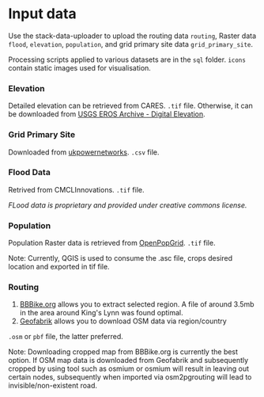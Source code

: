# Input data
Use the stack-data-uploader to upload the routing data `routing`, Raster data `flood`, `elevation`, `population`, and grid primary site data `grid_primary_site`.

Processing scripts applied to various datasets are in the `sql` folder. `icons` contain static images used for visualisation.

### Elevation 
Detailed elevation can be retrieved from CARES. `.tif` file. Otherwise, it can be downloaded from [USGS EROS Archive - Digital Elevation](https://www.usgs.gov/centers/eros/science/usgs-eros-archive-digital-elevation-shuttle-radar-topography-mission-srtm-1#overview).

### Grid Primary Site
Downloaded from [ukpowernetworks](https://ukpowernetworks.opendatasoft.com/explore/dataset/grid-and-primary-sites/information/?disjunctive.sitename&disjunctive.powertransformercount&disjunctive.local_authority&location=14,52.76712,0.42611&basemap=jawg.light). `.csv` file. 

### Flood Data
Retrived from CMCLInnovations. `.tif` file. 

_FLood data is proprietary and provided under creative commons license._

### Population
Population Raster data is retrieved from [OpenPopGrid](http://openpopgrid.geodata.soton.ac.uk/). `.tif` file. 

Note: Currently, QGIS is used to consume the .asc file, crops desired location and exported in tif file. 

### Routing
1) [BBBike.org](https://extract.bbbike.org/) allows you to extract selected region. A file of around 3.5mb in the area around King's Lynn was found optimal. 
2) [Geofabrik](https://download.geofabrik.de/) allows you to download OSM data via region/country 

`.osm` or `pbf` file, the latter preferred.

Note: 
Downloading cropped map from BBBike.org is currently the best option. If OSM map data is downloaded from Geofabrik and subsequently cropped by using tool such as osmium or osmium will result in leaving out certain nodes, subsequently when imported via osm2pgrouting will lead to invisible/non-existent road.